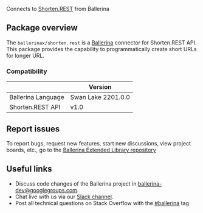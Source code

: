 Connects to [Shorten.REST](https://docs.shorten.rest/) from Ballerina

## Package overview
The `ballerinax/shorten.rest` is a [Ballerina](https://ballerina.io/) connector for Shorten.REST API.
This package provides the capability to programmatically create short URLs for longer URL.

### Compatibility
|                    | Version         |
|--------------------|-----------------|
| Ballerina Language | Swan Lake 2201.0.0| 
| Shorten.REST API   | v1.0            |

## Report issues
To report bugs, request new features, start new discussions, view project boards, etc., go to the [Ballerina Extended Library repository](https://github.com/ballerina-platform/ballerina-extended-library)

## Useful links
- Discuss code changes of the Ballerina project in [ballerina-dev@googlegroups.com](mailto:ballerina-dev@googlegroups.com).
- Chat live with us via our [Slack channel](https://ballerina.io/community/slack/).
- Post all technical questions on Stack Overflow with the [#ballerina](https://stackoverflow.com/questions/tagged/ballerina) tag
